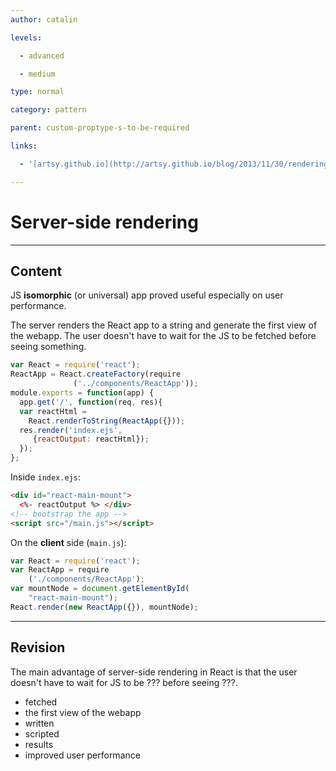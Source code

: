 ```yaml
---
author: catalin

levels:

  - advanced

  - medium

type: normal

category: pattern

parent: custom-proptype-s-to-be-required

links:

  - '[artsy.github.io](http://artsy.github.io/blog/2013/11/30/rendering-on-the-server-and-client-in-node-dot-js/)'

---
```


# Server-side rendering

---
## Content

JS **isomorphic** (or universal) app proved useful especially on user performance.

The server renders the React app to a string and generate the first view of the webapp. The user doesn't have to wait for the JS to be fetched before seeing something.
```javascript
var React = require('react');
ReactApp = React.createFactory(require
              ('../components/ReactApp'));
module.exports = function(app) {
  app.get('/', function(req, res){
  var reactHtml =
    React.renderToString(ReactApp({}));
  res.render('index.ejs',
     {reactOutput: reactHtml});
  });
};
```
Inside `index.ejs`:
```html
<div id="react-main-mount">
  <%- reactOutput %> </div>
<!-- bootstrap the app -->
<script src="/main.js"></script>
```

On the **client** side (`main.js`):
```javascript
var React = require('react');
var ReactApp = require
    ('./components/ReactApp');
var mountNode = document.getElementById(
    "react-main-mount");
React.render(new ReactApp({}), mountNode);
```

---
## Revision

The main advantage of server-side rendering in React is that the user doesn't have to wait for JS to be ??? before seeing ???.

* fetched
* the first view of the webapp
* written
* scripted
* results
* improved user performance

